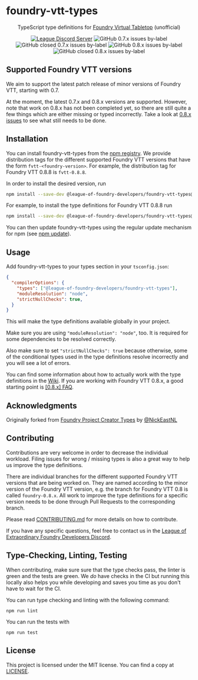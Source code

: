 # foundry-vtt-types



<div align=center>

TypeScript type definitions for [Foundry Virtual Tabletop](https://foundryvtt.com/) (unofficial)

[![League Discord Server](https://img.shields.io/discord/732325252788387980?label=League%20of%20Extraordinary%20Foundry%20VTT%20Developers)](https://discord.gg/52DNPzqm2Z)
![GitHub 0.7.x issues by-label](https://img.shields.io/github/issues-raw/League-of-Foundry-Developers/foundry-vtt-types/foundry%200.7.x?color=%23fe631d)
![GitHub closed 0.7.x issues by-label](https://img.shields.io/github/issues-closed-raw/League-of-Foundry-Developers/foundry-vtt-types/foundry%200.7.x?color=%23fe631d)
![GitHub 0.8.x issues by-label](https://img.shields.io/github/issues-raw/League-of-Foundry-Developers/foundry-vtt-types/foundry%200.8.x?color=%23fe631d)
![GitHub closed 0.8.x issues by-label](https://img.shields.io/github/issues-closed-raw/League-of-Foundry-Developers/foundry-vtt-types/foundry%200.8.x?color=%23fe631d)

</div>

## Supported Foundry VTT versions

We aim to support the latest patch release of minor versions of Foundry VTT, starting with 0.7.

At the moment, the latest 0.7.x and 0.8.x versions are supported. However, note that work on 0.8.x has not been completed yet, so there are still quite a few things which are either missing or typed incorrectly. Take a look at [0.8.x issues](https://github.com/League-of-Foundry-Developers/foundry-vtt-types/issues?q=is%3Aopen+is%3Aissue+label%3A%22foundry+0.8.x%22) to see what still needs to be done.
## Installation

You can install foundry-vtt-types from the [npm registry](https://npmjs.org/). We provide distribution tags for the different supported Foundry VTT versions that have the form `fvtt-<foundry-version>`. For example, the distribution tag for Foundry VTT 0.8.8 is `fvtt-0.8.8`.

In order to install the desired version, run

```sh
npm install --save-dev @league-of-foundry-developers/foundry-vtt-types@fvtt-<foundry-version>
```

For example, to install the type definitions for Foundry VTT 0.8.8 run

```sh
npm install --save-dev @league-of-foundry-developers/foundry-vtt-types@fvtt-0.8.8
```

You can then update foundry-vtt-types using the regular update mechanism for npm (see [npm update](https://docs.npmjs.com/cli/v7/commands/npm-update)).

## Usage

Add foundry-vtt-types to your types section in your `tsconfig.json`:

```json
{
  "compilerOptions": {
    "types": ["@league-of-foundry-developers/foundry-vtt-types"],
    "moduleResolution": "node",
    "strictNullChecks": true,
  }
}
```

This will make the type definitions available globally in your project.

Make sure you are using `"moduleResolution": "node"`, too. It is required for some dependencies to be resolved correctly.

Also make sure to set `"strictNullChecks": true` because otherwise, some of the conditional types used in the type definitions resolve incorrectly and you will see a lot of errors.

You can find some information about how to actually work with the type definitions in the [Wiki](https://github.com/League-of-Foundry-Developers/foundry-vtt-types/wiki). If you are working with Foundry VTT 0.8.x, a good starting point is [[0.8.x] FAQ](https://github.com/League-of-Foundry-Developers/foundry-vtt-types/wiki/%5B0.8.x%5D-FAQ).

## Acknowledgments

Originally forked from [Foundry Project Creator Types](https://gitlab.com/foundry-projects/foundry-pc/foundry-pc-types) by [@NickEastNL](https://gitlab.com/NvanOosten)

## Contributing

Contributions are very welcome in order to decrease the individual workload. Filing issues for wrong / missing types is also a great way to help us improve the type definitions.

There are individual branches for the different supported Foundry VTT versions that are being worked on. They are named according to the minor version of the Foundry VTT version, e.g. the branch for Foundry VTT 0.8 is called `foundry-0.8.x`. All work to improve the type definitions for a specific version needs to be done through Pull Requests to the corresponding branch.

Please read [CONTRIBUTING.md](CONTRIBUTING.md) for more details on how to contribute.

If you have any specific questions, feel free to contact us in the [League of Extraordinary Foundry Developers Discord](https://discord.gg/52DNPzqm2Z).

## Type-Checking, Linting, Testing

When contributing, make sure sure that the type checks pass, the linter is green and the tests are green. We _do_ have checks in the CI but running this locally also helps you while developing and saves you time as you don't have to wait for the CI.

You can run type checking and linting with the following command:

```
npm run lint
```

You can run the tests with

```
npm run test
```

## License

This project is licensed under the MIT license. You can find a copy at [LICENSE](LICENSE).
